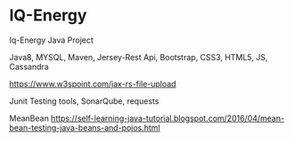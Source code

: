 # IQ-Energy
Iq-Energy Java Project

Java8, MYSQL, Maven, Jersey-Rest Api, Bootstrap, CSS3, HTML5, JS, Cassandra

https://www.w3spoint.com/jax-rs-file-upload


Junit Testing tools, SonarQube, requests

MeanBean
https://self-learning-java-tutorial.blogspot.com/2016/04/mean-bean-testing-java-beans-and-pojos.html
